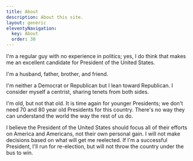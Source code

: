 ```yaml
---
title: About
description: About this site.
layout: generic
eleventyNavigation:
  key: About
  order: 30
---
```


I'm a regular guy with no experience in politics; yes, I do think that makes me an excellent candidate for President of the United States.

I'm a husband, father, brother, and friend.

I'm neither a Democrat or Republican but I lean toward Republican. I consider myself a centrist, sharing tenets from both sides.

I'm old, but not that old. It is time again for younger Presidents; we don't need 70 and 80 year old Presidents for this country. There's no way they can understand the world the way the rest of us do.

I believe the President of the United States should focus all of their efforts on America and Americans, not their own personal gain. I will not make decisions based on what will get me reelected. If I'm a successful President, I'll run for re-election, but will not throw the country under the bus to win.